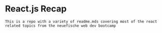 # React.js Recap

`This is a repo with a variety of readme.mds covering most of the react related topics from the neuefische web dev bootcamp`
